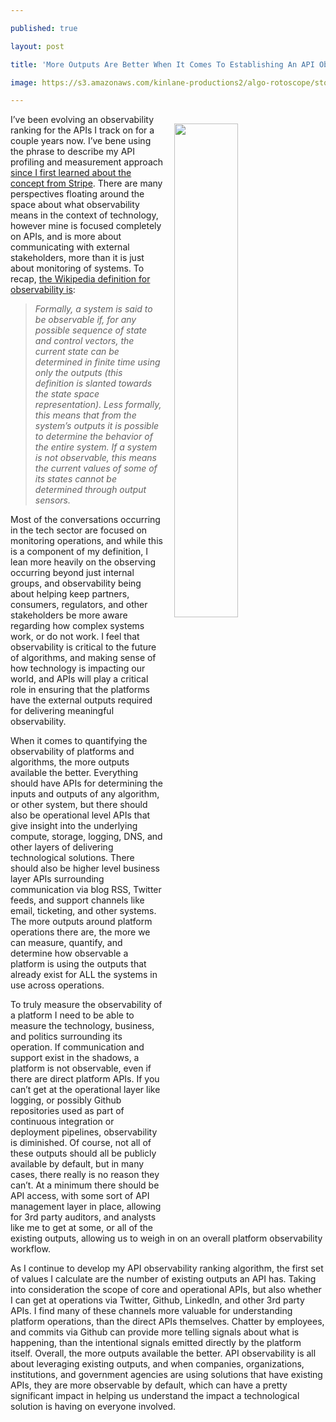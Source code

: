 ---
published: true
layout: post
title: 'More Outputs Are Better When It Comes To Establishing An API Observability'
image: https://s3.amazonaws.com/kinlane-productions2/algo-rotoscope/stories/ellisisland_blue_circuit.jpg
---

<p><img src="https://s3.amazonaws.com/kinlane-productions2/algo-rotoscope/stories/ellisisland_blue_circuit.jpg" align="right" width="45%" style="padding: 15px;" />
<p>I’ve been evolving an observability ranking for the APIs I track on for a couple years now. I’ve bene using the phrase to describe my API profiling and measurement approach <a href="http://apievangelist.com/2016/10/25/thinking-about-an-api-observability-stack/">since I first learned about the concept from Stripe</a>. There are many perspectives floating around the space about what observability means in the context of technology, however mine is focused completely on APIs, and is more about communicating with external stakeholders, more than it is just about monitoring of systems. To recap, <a href="https://en.wikipedia.org/wiki/Observability">the Wikipedia definition for observability is</a>:

<blockquote>
  <p><em>Formally, a system is said to be observable if, for any possible sequence of state and control vectors, the current state can be determined in finite time using only the outputs (this definition is slanted towards the state space representation). Less formally, this means that from the system’s outputs it is possible to determine the behavior of the entire system. If a system is not observable, this means the current values of some of its states cannot be determined through output sensors.</em>
</blockquote>

<p>Most of the conversations occurring in the tech sector are focused on monitoring operations, and while this is a component of my definition, I lean more heavily on the observing occurring beyond just internal groups, and observability being about helping keep partners, consumers, regulators, and other stakeholders be more aware regarding how complex systems work, or do not work. I feel that observability is critical to the future of algorithms, and making sense of how technology is impacting our world, and APIs will play a critical role in ensuring that the platforms have the external outputs required for delivering meaningful observability.

<p>When it comes to quantifying the observability of platforms and algorithms, the more outputs available the better. Everything should have APIs for determining the inputs and outputs of any algorithm, or other system, but there should also be operational level APIs that give insight into the underlying compute, storage, logging, DNS, and other layers of delivering technological solutions. There should also be higher level business layer APIs surrounding communication via blog RSS, Twitter feeds, and support channels like email, ticketing, and other systems. The more outputs around platform operations there are, the more we can measure, quantify, and determine how observable a platform is using the outputs that already exist for ALL the systems in use across operations.

<p>To truly measure the observability of a platform I need to be able to measure the technology, business, and politics surrounding its operation. If communication and support exist in the shadows, a platform is not observable, even if there are direct platform APIs. If you can’t get at the operational layer like logging, or possibly Github repositories used as part of continuous integration or deployment pipelines, observability is diminished. Of course, not all of these outputs should all be publicly available by default, but in many cases, there really is no reason they can’t. At a minimum there should be API access, with some sort of API management layer in place, allowing for 3rd party auditors, and analysts like me to get at some, or all of the existing outputs, allowing us to weigh in on an overall platform observability workflow.

<p>As I continue to develop my API observability ranking algorithm, the first set of values I calculate are the number of existing outputs an API has. Taking into consideration the scope of core and operational APIs, but also whether I can get at operations via Twitter, Github, LinkedIn, and other 3rd party APIs. I find many of these channels more valuable for understanding platform operations, than the direct APIs themselves. Chatter by employees, and commits via Github can provide more telling signals about what is happening, than the intentional signals emitted directly by the platform itself. Overall, the more outputs available the better. API observability is all about leveraging existing outputs, and when companies, organizations, institutions, and government agencies are using solutions that have existing APIs, they are more observable by default, which can have a pretty significant impact in helping us understand the impact a technological solution is having on everyone involved.


